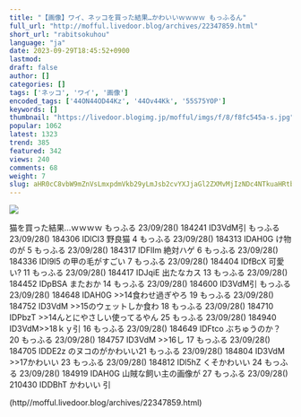 ```yaml
---
title: "【画像】ワイ、ネッコを買った結果…かわいいｗｗｗｗ もっふるん"
full_url: "http://mofful.livedoor.blog/archives/22347859.html"
short_url: "rabitsokuhou"
language: "ja"
date: 2023-09-29T18:45:52+0900
lastmod: 
draft: false
author: []
categories: []
tags: ['ネッコ', 'ワイ', '画像']
encoded_tags: ['44ON44OD44Kz', '44Ov44Kk', '55S75YOP']
keywords: []
thumbnail: "https://livedoor.blogimg.jp/mofful/imgs/f/8/f8fc545a-s.jpg"
popular: 1062
latest: 1323
trend: 385
featured: 342
views: 240
comments: 68
weight: 7
slug: aHR0cC8vbW9mZnVsLmxpdmVkb29yLmJsb2cvYXJjaGl2ZXMvMjIzNDc4NTkuaHRtbA==
---
```


![](https://livedoor.blogimg.jp/mofful/imgs/f/8/f8fc545a-s.jpg)

猫を買った結果…ｗｗｗｗ もっふる 23/09/28() 184241 ID3VdM引 もっふる 23/09/28() 184306 IDlCI3 野良猫 4 もっふる 23/09/28() 184313 IDAH0G け物のが 5 もっふる 23/09/28() 184317 IDFlIm 絶対ハゲ 6 もっふる 23/09/28() 184336 IDI9l5 の甲の毛がすごい 7 もっふる 23/09/28() 184404 IDfBcX 可愛い? 11 もっふる 23/09/28() 184417 IDJqiE 出たなカス 13 もっふる 23/09/28() 184452 IDpBSA またおか 14 もっふる 23/09/28() 184600 ID3VdM引 もっふる 23/09/28() 184648 IDAH0G >>14食わせ過ぎやろ 19 もっふる 23/09/28() 184752 ID3VdM >>15のウェットしか食わ 18 もっふる 23/09/28() 184710 IDPbzT >>14んとにやさしい使ってるやん 25 もっふる 23/09/28() 184940 ID3VdM>>18ｋｙ引 16 もっふる 23/09/28() 184649 IDFtco ぶちゅうのか？ 20 もっふる 23/09/28() 184757 ID3VdM >>16し 17 もっふる 23/09/28() 184705 IDDE2z のヌコのがかわいい21 もっふる 23/09/28() 184804 ID3VdM >>17かわいい 23 もっふる 23/09/28() 184812 IDl5hZ くそかわいい 24 もっふる 23/09/28() 184919 IDAH0G 山賊な飼い主の画像が 27 もっふる 23/09/28() 210430 IDDBhT かわいい 引

(http//mofful.livedoor.blog/archives/22347859.html)
